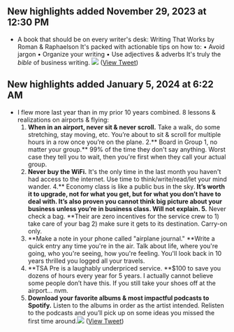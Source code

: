 ## New highlights added November 29, 2023 at 12:30 PM
- A book that should be on every writer's desk:
  Writing That Works by Roman & Raphaelson
  It's packed with actionable tips on how to:
  • Avoid jargon
  • Organize your writing
  • Use adjectives & adverbs
  It's truly the *bible* of business writing. 
  ![](https://pbs.twimg.com/media/GAHRTvjWcAA9nJO.jpg) ([View Tweet](https://twitter.com/dickiebush/status/1729893872027779325))
## New highlights added January 5, 2024 at 6:22 AM
- I flew more last year than in my prior 10 years combined.
  8 lessons & realizations on airports & flying:
  1. **When in an airport, never sit & never scroll.** Take a walk, do some stretching, stay moving, etc. You’re about to sit & scroll for multiple hours in a row once you’re on the plane.
  2.** Board in Group 1, no matter your group.** 99% of the time they don't say anything. Worst case they tell you to wait, then you're first when they call your actual group.
  3. **Never buy the WiFi.** It's the only time in the last month you haven't had access to the internet. Use time to think/write/read/let your mind wander. 
  4.** Economy class is like a public bus in the sky. **It’s worth it to upgrade, not for what you get, but for what you don’t have to deal with. It’s also proven you cannot think big picture about your business unless you’re in business class. Will not explain.
  5.** Never check a bag. **Their are zero incentives for the service crew to 1) take care of your bag 2) make sure it gets to its destination. Carry-on only.
  6. **Make a note in your phone called "airplane journal." **Write a quick entry any time you're in the air. Talk about life, where you're going, who you're seeing, how you're feeling. You'll look back in 10 years thrilled you logged all your travels.
  7. **TSA Pre is a laughably underpriced service. **$100 to save you dozens of hours every year for 5 years. I actually cannot believe some people don’t have this. If you still take your shoes off at the airport… nvm.
  8. **Download your favorite albums & most impactful podcasts to Spotify.** Listen to the albums in order as the artist intended. Relisten to the podcasts and you’ll pick up on some ideas you missed the first time around.<img src='https://pbs.twimg.com/media/GDFQTWcX0AABZUl.jpg'/> ([View Tweet](https://twitter.com/dickiebush/status/1743263416817471934))
